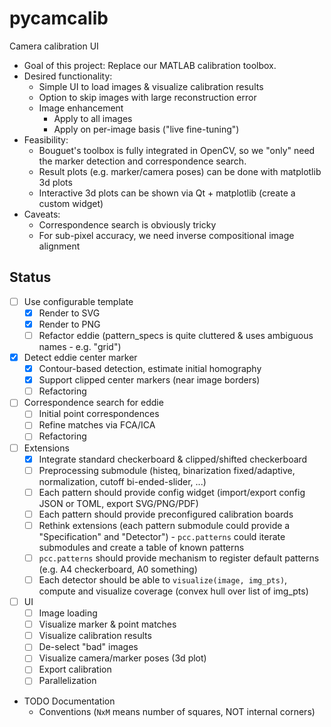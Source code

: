 # pycamcalib
Camera calibration UI

* Goal of this project: Replace our MATLAB calibration toolbox.
* Desired functionality:
  * Simple UI to load images & visualize calibration results
  * Option to skip images with large reconstruction error
  * Image enhancement
    * Apply to all images
    * Apply on per-image basis ("live fine-tuning")
* Feasibility:
  * Bouguet's toolbox is fully integrated in OpenCV, so we "only" need the marker detection and correspondence search.
  * Result plots (e.g. marker/camera poses) can be done with matplotlib 3d plots
  * Interactive 3d plots can be shown via Qt + matplotlib (create a custom widget)
* Caveats:
  * Correspondence search is obviously tricky
  * For sub-pixel accuracy, we need inverse compositional image alignment

## Status
* [ ] Use configurable template
  * [x] Render to SVG
  * [x] Render to PNG
  * [ ] Refactor eddie (pattern_specs is quite cluttered & uses ambiguous names - e.g. "grid")
* [x] Detect eddie center marker
  * [x] Contour-based detection, estimate initial homography
  * [x] Support clipped center markers (near image borders)
  * [ ] Refactoring
* [ ] Correspondence search for eddie
  * [ ] Initial point correspondences
  * [ ] Refine matches via FCA/ICA
  * [ ] Refactoring
* [ ] Extensions
  * [x] Integrate standard checkerboard & clipped/shifted checkerboard
  * [ ] Preprocessing submodule (histeq, binarization fixed/adaptive, normalization, cutoff bi-ended-slider, ...)
  * [ ] Each pattern should provide config widget (import/export config JSON or TOML, export SVG/PNG/PDF)
  * [ ] Each pattern should provide preconfigured calibration boards
  * [ ] Rethink extensions (each pattern submodule could provide a "Specification" and "Detector") - `pcc.patterns` could iterate submodules and create a table of known patterns
  * [ ] `pcc.patterns` should provide mechanism to register default patterns (e.g. A4 checkerboard, A0 something)
  * [ ] Each detector should be able to `visualize(image, img_pts)`, compute and visualize coverage (convex hull over list of img_pts)
* [ ] UI
  * [ ] Image loading
  * [ ] Visualize marker & point matches 
  * [ ] Visualize calibration results
  * [ ] De-select "bad" images
  * [ ] Visualize camera/marker poses (3d plot)
  * [ ] Export calibration
  * [ ] Parallelization
* TODO Documentation
  * Conventions (`NxM` means number of squares, NOT internal corners)

